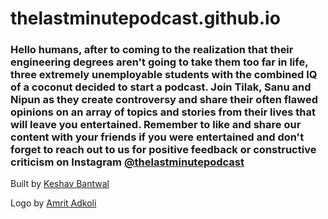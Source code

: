 # thelastminutepodcast.github.io

### Hello humans, after to coming to the realization that their engineering degrees aren't going to take them too far in life, three extremely unemployable students with the combined IQ of a coconut decided to start a podcast. Join Tilak, Sanu and Nipun as they create controversy and share their often flawed opinions on an array of topics and stories from their lives that will leave you entertained. Remember to like and share our content with your friends if you were entertained and don't forget to reach out to us for positive feedback or constructive criticism on Instagram [@thelastminutepodcast](https://instagram.com/thelastminutepodcast)

Built by [Keshav Bantwal](https://instagram.com/bantuboi)

Logo by [Amrit Adkoli](https://instagram.com/amritadkoli)
